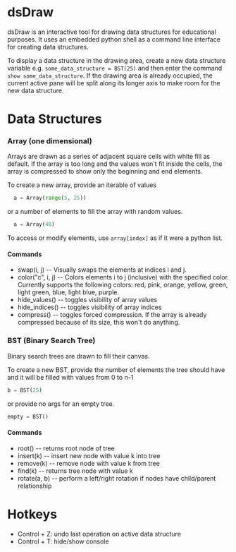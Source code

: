 # dsDraw

dsDraw is an interactive tool for drawing data structures for educational purposes. It uses an embedded python shell as a command line interface for creating data structures.

To display a data structure in the drawing area, create a new data structure variable e.g. `some_data_structure = BST(25)` and then enter the command `show some_data_structure`.
If the drawing area is already occupied, the current active pane will be split along its longer axis to make room for the new data structure.

# Data Structures

  ### Array (one dimensional)
  Arrays are drawn as a series of adjacent square cells with white fill as default. If the array is too long and 
  the values won't fit inside the cells, the array is compressed to show only the beginning and end elements.

  To create a new array, provide an iterable of values 
  ```python
    a = Array(range(5, 25))

  ```
  or a number of elements to fill the array with random values.  
  ```python
    a = Array(40)
  ```
  
  To access or modify elements, use `array[index]` as if it were a python list.
  
  #### Commands
  * swap(i, j) -- 
    Visually swaps the elements at indices i and j.
  * color("c", i, j) --
    Colors elements i to j (inclusive) with the specified color. Currently supports the following colors: red, pink, orange, yellow, green, light green, blue, light blue, purple.
  * hide_values() -- toggles visibility of array values
  * hide_indices() -- toggles visibility of array indices
  * compress() -- toggles forced compression. If the array is already compressed because of its size, this won't do anything.
    
   ### BST (Binary Search Tree)
   Binary search trees are drawn to fill their canvas.
   
   To create a new BST, provide the number of elements the tree should have and it will be filled with values 
   from 0 to n-1
   ```python
   b = BST(25)
   ```
   or provide no args for an empty tree.
   ```python
   empty = BST()
   ```
   
   #### Commands
   * root() -- returns root node of tree
   * insert(k) -- insert new node with value k into tree
   * remove(k) -- remove node with value k from tree
   * find(k) -- returns tree node with value k
   * rotate(a, b) -- perform a left/right rotation if nodes have child/parent relationship
   
   
   
# Hotkeys
* Control + Z: undo last operation on active data structure
* Control + T: hide/show console
    
 
  
  
